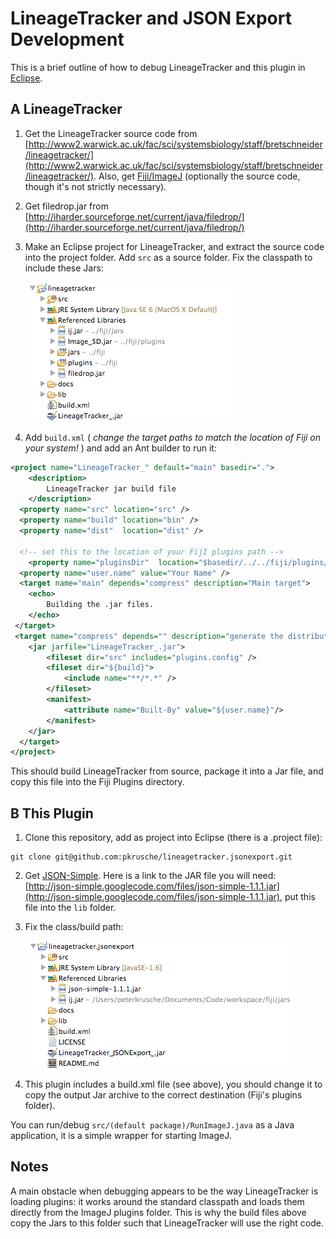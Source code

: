 LineageTracker and JSON Export Development
==========================================

This is a brief outline of how to debug LineageTracker and this plugin in [Eclipse](http://www.eclipse.org/).

A LineageTracker
----------------

1. Get the LineageTracker source code from [http://www2.warwick.ac.uk/fac/sci/systemsbiology/staff/bretschneider/lineagetracker/](http://www2.warwick.ac.uk/fac/sci/systemsbiology/staff/bretschneider/lineagetracker/). Also, get [Fiji/ImageJ](http://fiji.sc/) (optionally the source code, though it's not strictly necessary). 
2. Get filedrop.jar from [http://iharder.sourceforge.net/current/java/filedrop/](http://iharder.sourceforge.net/current/java/filedrop/)
3. Make an Eclipse project for LineageTracker, and extract the source code into the project folder. Add `src` as a source folder. Fix the classpath to include these Jars:

   ![ij.jar, Image5D.jar, Filedrop.jar, Fiji's Jars, and the plugin Jars](lineagetracker_classpath.png)
4. Add `build.xml` ( _change the target paths to match the location of Fiji on your system!_ ) and add an Ant builder to run it:

```xml
<project name="LineageTracker_" default="main" basedir=".">
    <description>
        LineageTracker jar build file
    </description>
  <property name="src" location="src" />
  <property name="build" location="bin" />
  <property name="dist"  location="dist" />
 
  <!-- set this to the location of your FijI plugins path -->
	<property name="pluginsDir"  location="$basedir/../../fiji/plugins/" />
  <property name="user.name" value="Your Name" />
  <target name="main" depends="compress" description="Main target">
	<echo>
		Building the .jar files.
	</echo>
 </target>
 <target name="compress" depends="" description="generate the distribution">
 	<jar jarfile="LineageTracker_.jar">
 		<fileset dir="src" includes="plugins.config" />
		<fileset dir="${build}"> 
			<include name="**/*.*" />
		</fileset>
 		<manifest>
 		    <attribute name="Built-By" value="${user.name}"/>
 		</manifest>
 	</jar>
  </target>
</project>
```

This should build LineageTracker from source, package it into a Jar file, and copy this file into the Fiji Plugins directory.

B This Plugin
-------------

1. Clone this repository, add as project into Eclipse (there is a .project file):

```
git clone git@github.com:pkrusche/lineagetracker.jsonexport.git
```

2. Get [JSON-Simple](https://code.google.com/p/json-simple/). Here is 
   a link to the JAR file you will need: [http://json-simple.googlecode.com/files/json-simple-1.1.1.jar](http://json-simple.googlecode.com/files/json-simple-1.1.1.jar), put this file into the `lib` folder.
3. Fix the class/build path: 

   ![ij.jar, json-simple-1.1.1.jar](lineagetracker.jsonexport_classpath.png)

4. This plugin includes a build.xml file (see above), you should change it to copy the output Jar archive to the correct destination (Fiji's plugins folder).

You can run/debug `src/(default package)/RunImageJ.java` as a Java application, it is a simple wrapper for starting ImageJ. 

Notes
-----

A main obstacle when debugging appears to be the way LineageTracker is loading plugins: it works around the standard classpath and loads them directly from the ImageJ plugins folder. This is why the build files above copy the Jars to this folder such that LineageTracker will use the right code.

